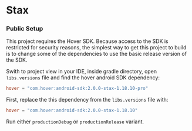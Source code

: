 # Stax

### Public Setup
This project requires the Hover SDK. Because access to the SDK is restricted for security reasons, the simplest way to get this project to build is to change some of the dependencies to use the basic release version of the SDK. 

Swith to project view in your IDE, inside gradle directory, open `libs.versions` file and find the hover android SDK dependency:

```toml
hover = "com.hover:android-sdk:2.0.0-stax-1.18.10-pro"
```

First, replace the this dependency from the `libs.versions` file with:

```toml
hover = "com.hover:android-sdk:2.0.0-stax-1.18.10"
```

Run either `productionDebug` or `productionRelease` variant.
